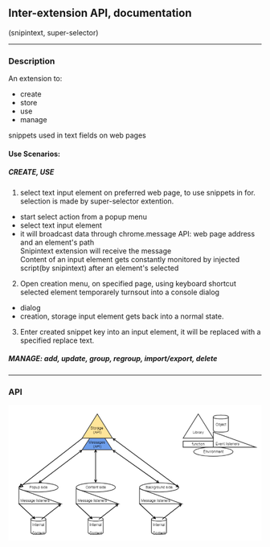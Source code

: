 ## Inter-extension API, documentation
(snipintext, super-selector)

---

### Description
An extension to: 
- create
- store
- use
- manage  

snippets used in text fields on web pages

#### Use Scenarios: 
##### CREATE, USE

1. select text input element on preferred web page, to use snippets in for.  
selection is made by super-selector extention. 
- start select action from a popup menu
- select text input element 
- it will broadcast data through chrome.message API: web page address and an element's path  
Snipintext extension will receive the message  
Content of an input element gets constantly monitored by injected script(by snipintext) after an element's selected 

2. Open creation menu, on specified page, using keyboard shortcut 
selected element temporarely turnsout into a console dialog 
- dialog
- creation, storage
input element gets back into a normal state. 

3. Enter created snippet key into an input element, it will be replaced with a specified replace text. 

##### MANAGE: add, update, group, regroup, import/export, delete

---

### API 

![api image](super-selector_documentation.png)
